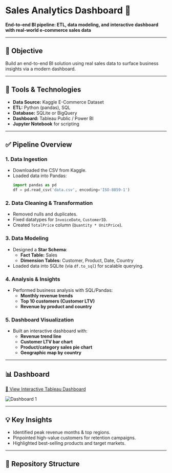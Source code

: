 # Sales Analytics Dashboard 🚀

**End-to-end BI pipeline: ETL, data modeling, and interactive dashboard with real-world e-commerce sales data**

---

## 🎯 Objective

Build an end-to-end BI solution using real sales data to surface business insights via a modern dashboard.

---

## 🔧 Tools & Technologies

- **Data Source:** Kaggle E-Commerce Dataset  
- **ETL:** Python (pandas), SQL  
- **Database:** SQLite or BigQuery  
- **Dashboard:** Tableau Public / Power BI  
- **Jupyter Notebook** for scripting

---

## ✅ Pipeline Overview

### 1. Data Ingestion
- Downloaded the CSV from Kaggle.
- Loaded data into Pandas:
    ```python
    import pandas as pd
    df = pd.read_csv('data.csv', encoding='ISO-8859-1')
    ```

### 2. Data Cleaning & Transformation
- Removed nulls and duplicates.
- Fixed datatypes for `InvoiceDate`, `CustomerID`.
- Created `TotalPrice` column (`Quantity * UnitPrice`).

### 3. Data Modeling
- Designed a **Star Schema**:
    - **Fact Table:** Sales
    - **Dimension Tables:** Customer, Product, Date, Country
- Loaded data into SQLite (via `df.to_sql`) for scalable querying.

### 4. Analysis & Insights
- Performed business analysis with SQL/Pandas:
    - **Monthly revenue trends**
    - **Top 10 customers (Customer LTV)**
    - **Revenue by product and country**

### 5. Dashboard Visualization
- Built an interactive dashboard with:
    - **Revenue trend line**
    - **Customer LTV bar chart**
    - **Product/category sales pie chart**
    - **Geographic map by country**

---

## 📊 Dashboard

[🔗 View Interactive Tableau Dashboard](https://public.tableau.com/views/sales-analytics-dashboard/Dashboard1?:language=en-US&:sid=&:redirect=auth&:display_count=n&:origin=viz_share_link) 

![Dashboard 1](https://github.com/user-attachments/assets/efd7c482-ab36-4482-add9-e39fc107066b)

---

## 💡 Key Insights

- Identified peak revenue months & top regions.
- Pinpointed high-value customers for retention campaigns.
- Highlighted best-selling products and target markets.

---

## 📁 Repository Structure
